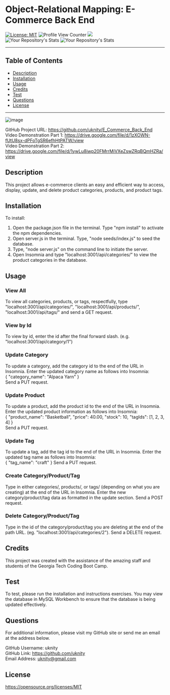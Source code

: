 # Object-Relational Mapping: E-Commerce Back End
  [![License: MIT](https://img.shields.io/badge/License-MIT-yellow.svg)](https://opensource.org/licenses/MIT) 
  ![Profile View Counter](https://komarev.com/ghpvc/?username=uknity) 
  ![](https://img.shields.io/badge/GitHub-uknity-181717?style=for-the-badge&logo=github)  
  ![Your Repository's Stats](https://github-readme-stats.vercel.app/api?username=uknity&show_icons=true) 
  ![Your Repository's Stats](https://github-readme-stats.vercel.app/api/top-langs/?username=uknity&theme=blue-green)    
  
_____________________________________________________  

## Table of Contents
  - [Description](#description)
  - [Installation](#installation)
  - [Usage](#usage)
  - [Credits](#credits)
  - [Test](#test)
  - [Questions](#questions)
  - [License](#license)
______________________________________________________
![image](https://user-images.githubusercontent.com/77338531/116001297-c78b5300-a5c1-11eb-8b0e-22171201d40c.png)

GitHub Project URL: https://github.com/uknity/E_Commerce_Back_End  
Video Demonstration Part 1: https://drive.google.com/file/d/1zXOWN-fUtU8sx-dPFoTgSR6efhHtPATW/view  
Video Demonstration Part 2: https://drive.google.com/file/d/1ywLu8iwp20FMrrMiVXeZswZRqBQmHZRa/view  
## Description

This project allows e-commerce clients an easy and efficient way to access, display, update, and delete product categories, products, and product tags.

## Installation

To install:  
1.  Open the package.json file in the terminal.  Type "npm install" to activate the npm dependencies.  
2.  Open server.js in the terminal.  Type, "node seeds/index.js" to seed the database.  
3.  Type, "node server.js" on the command line to initiate the server.  
4. Open Insomnia and type "localhost:3001/api/categories/" to view the product categories in the database.  

## Usage
### View All
To view all categories, products, or tags, respectfully, type "localhost:3001/api/categories/", "localhost:3001/api/products/", "localhost:3001/api/tags/" and send a GET request.  
### View by Id
To view by id, enter the id after the final forward slash.  \(e.g. "localhost:3001/api/category/1"\)  

### Update Category
To update a category, add the category id to the end of the URL in Insomnia.  Enter the updated category name as follows into Insomnia:  
{
	"category_name": "Alpaca Yarn"
}  
Send a PUT request.  
### Update Product
To update a product, add the product id to the end of the URL in Insomnia.  Enter the updated product information as follows into Insomnia:  
{
      "product_name": "Basketball",
      "price": 40.00,
      "stock": 10,
      "tagIds": [1, 2, 3, 4]
}  
Send a PUT request.  
### Update Tag
To update a tag, add the tag id to the end of the URL in Insomnia.  Enter the updated tag name as follows into Insomnia:  
{
	"tag_name": "craft"
}
Send a PUT request. 
### Create Category/Product/Tag
Type in either categories/, products/, or tags/ (depending on what you are creating) at the end of the URL in Insomnia.  Enter the new category/product/tag data as formatted in the update section.  Send a POST request.
### Delete Category/Product/Tag
Type in the id of the category/product/tag you are deleting at the end of the path URL.  (eg. "localhost:3001/api/categories/2").  Send a DELETE request.

## Credits

This project was created with the assistance of the amazing staff and students of the Georgia Tech Coding Boot Camp.

## Test

To test, please run the installation and instructions exercises.  You may view the database in MySQL Workbench to ensure that the database is being updated effectively.  

## Questions

For additional information, please visit my GitHub site or send me an email at the address below.  
  
GitHub Username: uknity  
GitHub Link: https://github.com/uknity  
Email Address: uknity@gmail.com  

## License

https://opensource.org/licenses/MIT